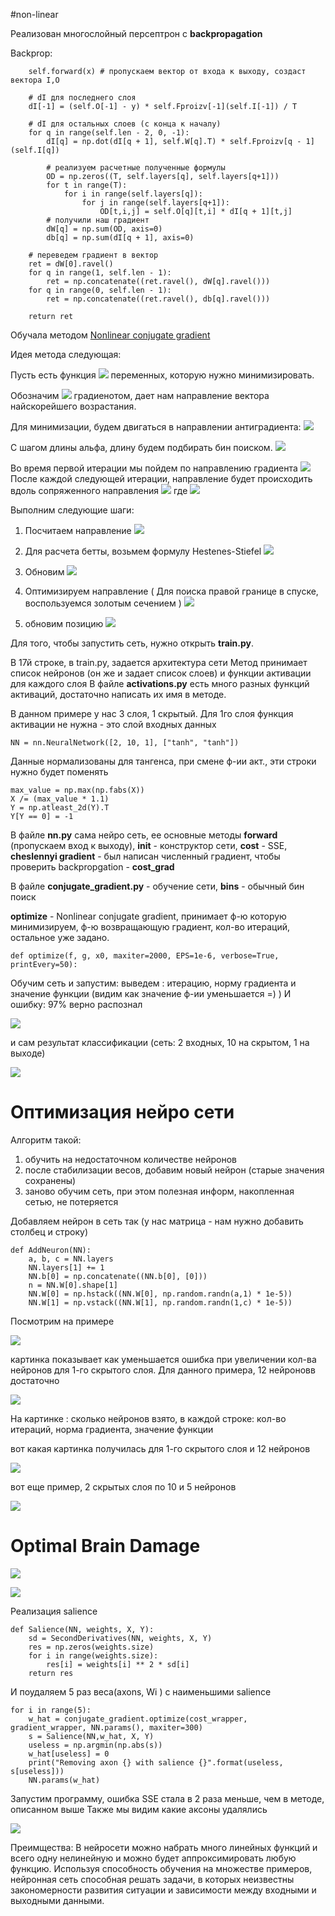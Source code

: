 #non-linear

Реализован многослойный персептрон с **backpropagation**

Backprop:
```
    self.forward(x) # пропускаем вектор от входа к выходу, создаст вектора I,O

    # dI для последнего слоя
    dI[-1] = (self.O[-1] - y) * self.Fproizv[-1](self.I[-1]) / T

    # dI для остальных слоев (с конца к началу)
    for q in range(self.len - 2, 0, -1):
        dI[q] = np.dot(dI[q + 1], self.W[q].T) * self.Fproizv[q - 1](self.I[q])

        # реализуем расчетные полученные формулы
        OD = np.zeros((T, self.layers[q], self.layers[q+1]))
        for t in range(T):
            for i in range(self.layers[q]):
                for j in range(self.layers[q+1]):
                    OD[t,i,j] = self.O[q][t,i] * dI[q + 1][t,j]
        # получили наш градиент
        dW[q] = np.sum(OD, axis=0)
        db[q] = np.sum(dI[q + 1], axis=0)

    # переведем градиент в вектор
    ret = dW[0].ravel()
    for q in range(1, self.len - 1):
        ret = np.concatenate((ret.ravel(), dW[q].ravel()))
    for q in range(0, self.len - 1):
        ret = np.concatenate((ret.ravel(), db[q].ravel()))

    return ret
```


Обучала методом [Nonlinear conjugate gradient ]( https://en.wikipedia.org/wiki/Nonlinear_conjugate_gradient_method)

Идея метода следующая:

Пусть есть функция 
![](https://raw.githubusercontent.com/okiochan/network-optimize/master/formula/n1.gif) переменных, которую нужно минимизировать. 

Обозначим
![](https://raw.githubusercontent.com/okiochan/network-optimize/master/formula/n2.gif)
градиенотом, дает нам направление вектора найскорейшего возрастания. 

Для минимизации, будем двигаться в направлении антиградиента:
![](https://raw.githubusercontent.com/okiochan/network-optimize/master/formula/n3.gif)

С шагом длины альфа, длину будем подбирать бин поиском.
![](https://raw.githubusercontent.com/okiochan/network-optimize/master/formula/n4.gif)

Во время первой итерации мы пойдем по направлению градиента
![](https://raw.githubusercontent.com/okiochan/network-optimize/master/formula/f1.gif)
 После каждой следующей итерации, направление будет происходить вдоль сопряженного направления ![](https://raw.githubusercontent.com/okiochan/network-optimize/master/formula/f2.gif)
где 
![](https://raw.githubusercontent.com/okiochan/network-optimize/master/formula/f3.gif)

Выполним следующие шаги:

1) Посчитаем направление 
![](https://raw.githubusercontent.com/okiochan/network-optimize/master/formula/f4.gif)

2) Для расчета бетты, возьмем формулу Hestenes-Stiefel
![](https://raw.githubusercontent.com/okiochan/network-optimize/master/formula/f5.gif)

3) Обновим
![](https://raw.githubusercontent.com/okiochan/network-optimize/master/formula/f6.gif)

4) Оптимизируем направление
( Для поиска правой границе в спуске, воспользуемся золотым сечением )
![](https://raw.githubusercontent.com/okiochan/network-optimize/master/formula/f7.gif)
 
5) обновим позицию ![](https://raw.githubusercontent.com/okiochan/network-optimize/master/formula/f8.gif)

Для того, чтобы запустить сеть, нужно открыть **train.py**.

В 17й строке, в train.py, задается архитектура сети
Метод принимает список нейронов (он же и задает список слоев) и функции активации для каждого слоя
В файле **activations.py** есть много разных функций активаций, достаточно написать их имя в методе.

В данном примере у нас 3 слоя, 1 скрытый. Для 1го слоя функция активации не нужна - это слой входных данных
```
NN = nn.NeuralNetwork([2, 10, 1], ["tanh", "tanh"])
```

Данные нормализованы для тангенса, при смене ф-ии акт., эти строки нужно будет поменять
```
max_value = np.max(np.fabs(X))
X /= (max_value * 1.1)
Y = np.atleast_2d(Y).T
Y[Y == 0] = -1
```

В файле **nn.py** сама нейро сеть, ее основные методы **forward** (пропускаем вход к выходу), **__init__** - конструктор сети,
**cost** - SSE, **cheslennyi gradient** - был написан численный градиент, чтобы проверить backpropgation - **cost_grad**

В файле **conjugate_gradient.py** - обучение сети, **bins** - обычный бин поиск

**optimize** - Nonlinear conjugate gradient, принимает ф-ю которую минимизируем, ф-ю возвращающую градиент, кол-во итераций, остальное уже задано.
```
def optimize(f, g, x0, maxiter=2000, EPS=1e-6, verbose=True, printEvery=50):
```

Обучим сеть и запустим:
выведем : итерацию, норму градиента и значение функции (видим как значение ф-ии уменьшается =) )
И ошибку: 97% верно распознал

![](https://raw.githubusercontent.com/okiochan/network-optimize/master/img/i1.png)
 
 и сам результат классификации (сеть: 2 входных, 10 на скрытом, 1 на выходе)
 
![](https://raw.githubusercontent.com/okiochan/network-optimize/master/img/i2.png)
 

# Оптимизация нейро сети

Алгоритм такой:

1) обучить на недостаточном количестве нейронов
2) после стабилизации весов, добавим новый нейрон (старые значения сохранены)
3) заново обучим сеть, при этом полезная информ, накопленная сетью, не потеряется

Добавляем нейрон в сеть так (у нас матрица - нам нужно добавить столбец и строку)
```
def AddNeuron(NN):
    a, b, c = NN.layers
    NN.layers[1] += 1
    NN.b[0] = np.concatenate((NN.b[0], [0]))
    n = NN.W[0].shape[1]
    NN.W[0] = np.hstack((NN.W[0], np.random.randn(a,1) * 1e-5))
    NN.W[1] = np.vstack((NN.W[1], np.random.randn(1,c) * 1e-5))
```

Посмотрим на примере

![](https://raw.githubusercontent.com/okiochan/network-optimize/master/img/i3.png)

картинка показывает как уменьшается ошибка при увеличении кол-ва нейронов для 1-го скрытого слоя. Для данного примера, 12 нейроновв достаточно

![](https://raw.githubusercontent.com/okiochan/network-optimize/master/img/i33.png)

На картинке : сколько нейронов взято, в каждой строке: кол-во итераций, норма градиента, значение функции

вот какая картинка получилась для 1-го скрытого слоя и 12 нейронов

![](https://raw.githubusercontent.com/okiochan/network-optimize/master/img/i4.png)

вот еще пример, 2 скрытых слоя по 10 и 5 нейронов

![](https://raw.githubusercontent.com/okiochan/network-optimize/master/img/i5.png)

# Optimal Brain Damage

![](https://raw.githubusercontent.com/okiochan/network-optimize/master/img/d1.png)

![](https://raw.githubusercontent.com/okiochan/network-optimize/master/img/d2.png)

Реализация salience

```
def Salience(NN, weights, X, Y):
    sd = SecondDerivatives(NN, weights, X, Y)
    res = np.zeros(weights.size)
    for i in range(weights.size):
        res[i] = weights[i] ** 2 * sd[i]
    return res
```

И поудаляем 5 раз веса(axons, Wi ) с наименьшими salience

```
for i in range(5):
    w_hat = conjugate_gradient.optimize(cost_wrapper, gradient_wrapper, NN.params(), maxiter=300)
    s = Salience(NN,w_hat, X, Y)
    useless = np.argmin(np.abs(s))
    w_hat[useless] = 0
    print("Removing axon {} with salience {}".format(useless, s[useless]))
    NN.params(w_hat)
```
Запустим программу, ошибка SSE стала в 2 раза меньше, чем в методе, описанном выше
Также мы видим какие аксоны удалялись

![](https://raw.githubusercontent.com/okiochan/network-optimize/master/img/d3.png)
 
Преимщества: В нейросети можно набрать много линейных функций и всего одну нелинейную и можно будет аппроксимировать любую функцию.
Используя способность обучения на множестве примеров, нейронная сеть способная решать задачи, в которых неизвестны закономерности развития ситуации и зависимости между входными и выходными данными. 